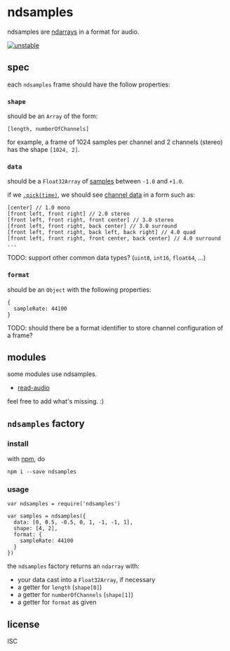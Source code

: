 # ndsamples

ndsamples are [ndarrays](https://npmjs.org/ndarray) in a format for audio.

[![unstable](http://badges.github.io/stability-badges/dist/unstable.svg)](http://github.com/badges/stability-badges)

## spec

each `ndsamples` frame should have the follow properties:

### `shape`

should be an `Array` of the form:

```
[length, numberOfChannels]
```

for example, a frame of 1024 samples per channel and 2 channels (stereo) has the shape `[1024, 2]`.

### `data`

should be a `Float32Array` of [samples](https://en.wikipedia.org/wiki/Sampling_%28signal_processing%29) between `-1.0` and `+1.0`.

if we [`.pick(time)`](https://github.com/scijs/ndarray#arraypickp0-p1-), we should see [channel data](https://en.wikipedia.org/wiki/Surround_sound#Standard_speaker_channels) in a form such as:

```
[center] // 1.0 mono
[front left, front right] // 2.0 stereo
[front left, front right, front center] // 3.0 stereo
[front left, front right, back center] // 3.0 surround
[front left, front right, back left, back right] // 4.0 quad
[front left, front right, front center, back center] // 4.0 surround
...
```

TODO: support other common data types? (`uint8`, `int16`, `float64`, ...)

### `format`

should be an `Object` with the following properties:

```
{
  sampleRate: 44100
}
```

TODO: should there be a format identifier to store channel configuration of a frame?

## modules

some modules use ndsamples. 

- [read-audio](https://github.com/livejs/read-audio)

feel free to add what's missing. :)

## `ndsamples` factory

### install

with [npm](https://npmjs.org/), do

```
npm i --save ndsamples
```

### usage

```
var ndsamples = require('ndsamples')

var samples = ndsamples({
  data: [0, 0.5, -0.5, 0, 1, -1, -1, 1],
  shape: [4, 2],
  format: {
    sampleRate: 44100
  }
})
```

the `ndsamples` factory returns an `ndarray` with:

- your data cast into a `Float32Array`, if necessary
- a getter for `length` (`shape[0]`)
- a getter for `numberOfChannels` (`shape[1]`)
- a getter for `format` as given

## license

ISC
